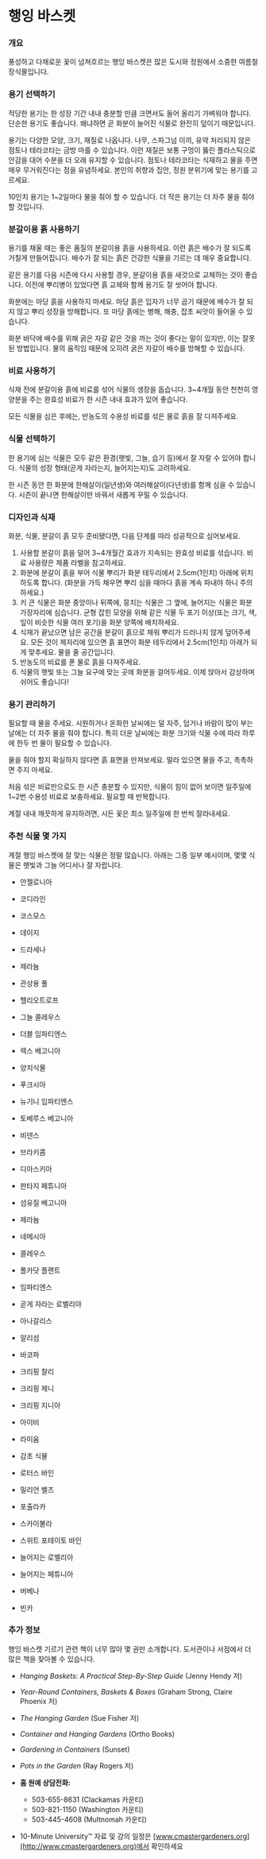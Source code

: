 # 행잉 바스켓

### 개요

풍성하고 다채로운 꽃이 넘쳐흐르는 행잉 바스켓은 많은 도시와 정원에서 소중한 여름철 장식물입니다.

### 용기 선택하기

적당한 용기는 한 성장 기간 내내 충분할 만큼 크면서도 들어 올리기 가벼워야 합니다. 단순한 용기도 좋습니다. 왜냐하면 곧 화분이 늘어진 식물로 완전히 덮이기 때문입니다.

용기는 다양한 모양, 크기, 재질로 나옵니다. 나무, 스파그넘 이끼, 유약 처리되지 않은 점토나 테라코타는 금방 마를 수 있습니다. 이런 재질은 보통 구멍이 뚫린 플라스틱으로 안감을 대어 수분을 더 오래 유지할 수 있습니다. 점토나 테라코타는 식재하고 물을 주면 매우 무거워진다는 점을 유념하세요. 본인의 취향과 집안, 정원 분위기에 맞는 용기를 고르세요.

10인치 용기는 1~2일마다 물을 줘야 할 수 있습니다. 더 작은 용기는 더 자주 물을 줘야 할 것입니다.

### 분갈이용 흙 사용하기

용기를 채울 때는 좋은 품질의 분갈이용 흙을 사용하세요. 이런 흙은 배수가 잘 되도록 거칠게 만들어집니다. 배수가 잘 되는 흙은 건강한 식물을 기르는 데 매우 중요합니다.

같은 용기를 다음 시즌에 다시 사용할 경우, 분갈이용 흙을 새것으로 교체하는 것이 좋습니다. 이전에 뿌리병이 있었다면 흙 교체와 함께 용기도 잘 씻어야 합니다.

화분에는 마당 흙을 사용하지 마세요. 마당 흙은 입자가 너무 곱기 때문에 배수가 잘 되지 않고 뿌리 성장을 방해합니다. 또 마당 흙에는 병해, 해충, 잡초 씨앗이 들어올 수 있습니다.

화분 바닥에 배수를 위해 굵은 자갈 같은 것을 까는 것이 좋다는 말이 있지만, 이는 잘못된 방법입니다. 물의 움직임 때문에 오히려 굵은 자갈이 배수를 방해할 수 있습니다.

### 비료 사용하기

식재 전에 분갈이용 흙에 비료를 섞어 식물의 생장을 돕습니다. 3~4개월 동안 천천히 영양분을 주는 완효성 비료가 한 시즌 내내 효과가 있어 좋습니다.

모든 식물을 심은 후에는, 반농도의 수용성 비료를 섞은 물로 흙을 잘 다져주세요.

### 식물 선택하기

한 용기에 심는 식물은 모두 같은 환경(햇빛, 그늘, 습기 등)에서 잘 자랄 수 있어야 합니다. 식물의 성장 형태(곧게 자라는지, 늘어지는지)도 고려하세요.

한 시즌 동안 한 화분에 한해살이(일년생)와 여러해살이(다년생)를 함께 심을 수 있습니다. 시즌이 끝나면 한해살이만 바꿔서 새롭게 꾸밀 수 있습니다.

### 디자인과 식재

화분, 식물, 분갈이 흙 모두 준비됐다면, 다음 단계를 따라 성공적으로 심어보세요.

1. 사용할 분갈이 흙을 덜어 3~4개월간 효과가 지속되는 완효성 비료를 섞습니다. 비료 사용량은 제품 라벨을 참고하세요.
2. 화분에 분갈이 흙을 부어 식물 뿌리가 화분 테두리에서 2.5cm(1인치) 아래에 위치하도록 합니다. (화분을 가득 채우면 뿌리 심을 때마다 흙을 계속 파내야 하니 주의하세요.)
3. 키 큰 식물은 화분 중앙이나 뒤쪽에, 뭉치는 식물은 그 옆에, 늘어지는 식물은 화분 가장자리에 심습니다. 균형 잡힌 모양을 위해 같은 식물 두 포기 이상(또는 크기, 색, 잎이 비슷한 식물 여러 포기)을 화분 양쪽에 배치하세요.
4. 식재가 끝났으면 남은 공간을 분갈이 흙으로 채워 뿌리가 드러나지 않게 덮어주세요. 모든 것이 제자리에 있으면 흙 표면이 화분 테두리에서 2.5cm(1인치) 아래가 되게 맞추세요. 물을 줄 공간입니다.
5. 반농도의 비료를 푼 물로 흙을 다져주세요.
6. 식물의 햇빛 또는 그늘 요구에 맞는 곳에 화분을 걸어두세요. 이제 앉아서 감상하며 쉬어도 좋습니다!

### 용기 관리하기

필요할 때 물을 주세요. 시원하거나 온화한 날씨에는 덜 자주, 덥거나 바람이 많이 부는 날에는 더 자주 물을 줘야 합니다. 특히 더운 날씨에는 화분 크기와 식물 수에 따라 하루에 한두 번 물이 필요할 수 있습니다.

물을 줘야 할지 확실하지 않다면 흙 표면을 만져보세요. 말라 있으면 물을 주고, 촉촉하면 주지 마세요.

처음 섞은 비료만으로도 한 시즌 충분할 수 있지만, 식물이 힘이 없어 보이면 일주일에 1~2번 수용성 비료로 보충하세요. 필요할 때 반복합니다.

계절 내내 깨끗하게 유지하려면, 시든 꽃은 최소 일주일에 한 번씩 잘라내세요.

### 추천 식물 몇 가지

계절 행잉 바스켓에 잘 맞는 식물은 정말 많습니다. 아래는 그중 일부 예시이며, 몇몇 식물은 햇빛과 그늘 어디서나 잘 자랍니다.


- 안젤로니아
- 코디라인
- 코스모스
- 데이지
- 드라세나
- 제라늄
- 관상용 풀


- 헬리오트로프
- 그늘 콜레우스
- 더블 임파티엔스
- 렉스 베고니아
- 양치식물
- 푸크시아
- 뉴기니 임파티엔스
- 토베루스 베고니아


- 비덴스
- 브라키콤
- 디아스키아
- 판타지 페튜니아
- 섬유질 베고니아


- 제라늄
- 네메시아
- 콜레우스
- 폴카닷 플랜트
- 임파티엔스
- 곧게 자라는 로벨리아


- 아나갈리스
- 알리섬
- 바코파
- 크리핑 찰리
- 크리핑 제니
- 크리핑 지니아
- 아이비
- 라미움
- 감초 식물


- 로터스 바인
- 밀리언 벨즈
- 포츌라카
- 스카이볼라
- 스위트 포테이토 바인
- 늘어지는 로벨리아
- 늘어지는 페튜니아
- 버베나
- 빈카

### 추가 정보

행잉 바스켓 기르기 관련 책이 너무 많아 몇 권만 소개합니다. 도서관이나 서점에서 더 많은 책을 찾아볼 수 있습니다.

- *Hanging Baskets: A Practical Step-By-Step Guide* (Jenny Hendy 저)
- *Year-Round Containers, Baskets & Boxes* (Graham Strong, Claire Phoenix 저)
- *The Hanging Garden* (Sue Fisher 저)
- *Container and Hanging Gardens* (Ortho Books)
- *Gardening in Containers* (Sunset)
- *Pots in the Garden* (Ray Rogers 저)


- **홈 원예 상담전화:**
  - 503-655-8631 (Clackamas 카운티)
  - 503-821-1150 (Washington 카운티)
  - 503-445-4608 (Multnomah 카운티)
- 10-Minute University™ 자료 및 강의 일정은 [www.cmastergardeners.org](http://www.cmastergardeners.org)에서 확인하세요
